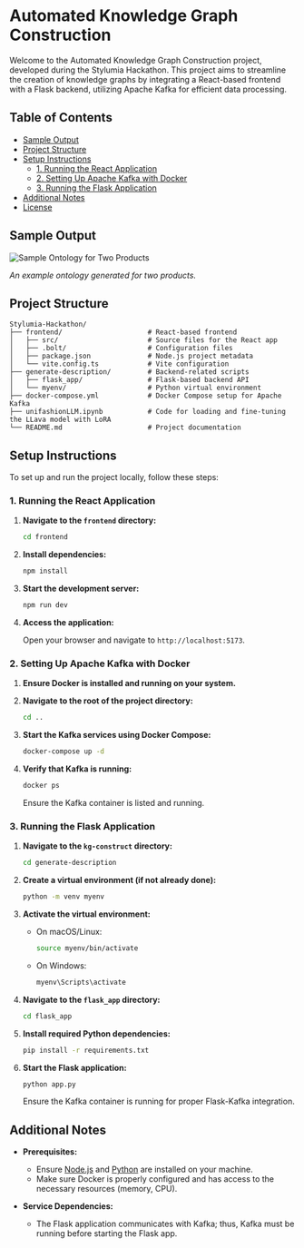 # Automated Knowledge Graph Construction

Welcome to the Automated Knowledge Graph Construction project, developed during the Stylumia Hackathon. This project aims to streamline the creation of knowledge graphs by integrating a React-based frontend with a Flask backend, utilizing Apache Kafka for efficient data processing.

## Table of Contents

- [Sample Output](#sample-output)
- [Project Structure](#project-structure)
- [Setup Instructions](#setup-instructions)
  - [1. Running the React Application](#1-running-the-react-application)
  - [2. Setting Up Apache Kafka with Docker](#2-setting-up-apache-kafka-with-docker)
  - [3. Running the Flask Application](#3-running-the-flask-application)
- [Additional Notes](#additional-notes)
- [License](#license)

## Sample Output

![Sample Ontology for Two Products](../Automation-of-Knowledge-Graph-Construction/outputs/image.png)

*An example ontology generated for two products.*

## Project Structure

```
Stylumia-Hackathon/
├── frontend/                     # React-based frontend
│   ├── src/                      # Source files for the React app
│   ├── .bolt/                    # Configuration files
│   ├── package.json              # Node.js project metadata
│   └── vite.config.ts            # Vite configuration
├── generate-description/         # Backend-related scripts
│   ├── flask_app/                # Flask-based backend API
│   └── myenv/                    # Python virtual environment
├── docker-compose.yml            # Docker Compose setup for Apache Kafka
├── unifashionLLM.ipynb           # Code for loading and fine-tuning the LLava model with LoRA
└── README.md                     # Project documentation
```

## Setup Instructions

To set up and run the project locally, follow these steps:

### 1. Running the React Application

1. **Navigate to the `frontend` directory:**

   ```bash
   cd frontend
   ```

2. **Install dependencies:**

   ```bash
   npm install
   ```

3. **Start the development server:**

   ```bash
   npm run dev
   ```

4. **Access the application:**

   Open your browser and navigate to `http://localhost:5173`.

### 2. Setting Up Apache Kafka with Docker

1. **Ensure Docker is installed and running on your system.**

2. **Navigate to the root of the project directory:**

   ```bash
   cd ..
   ```

3. **Start the Kafka services using Docker Compose:**

   ```bash
   docker-compose up -d
   ```

4. **Verify that Kafka is running:**

   ```bash
   docker ps
   ```

   Ensure the Kafka container is listed and running.

### 3. Running the Flask Application

1. **Navigate to the `kg-construct` directory:**

   ```bash
   cd generate-description
   ```

2. **Create a virtual environment (if not already done):**

   ```bash
   python -m venv myenv
   ```

3. **Activate the virtual environment:**

   - On macOS/Linux:

     ```bash
     source myenv/bin/activate
     ```

   - On Windows:

     ```bash
     myenv\Scripts\activate
     ```

4. **Navigate to the `flask_app` directory:**

   ```bash
   cd flask_app
   ```

5. **Install required Python dependencies:**

   ```bash
   pip install -r requirements.txt
   ```

6. **Start the Flask application:**

   ```bash
   python app.py
   ```

   Ensure the Kafka container is running for proper Flask-Kafka integration.

## Additional Notes

- **Prerequisites:**
  - Ensure [Node.js](https://nodejs.org/) and [Python](https://www.python.org/) are installed on your machine.
  - Make sure Docker is properly configured and has access to the necessary resources (memory, CPU).

- **Service Dependencies:**
  - The Flask application communicates with Kafka; thus, Kafka must be running before starting the Flask app.


